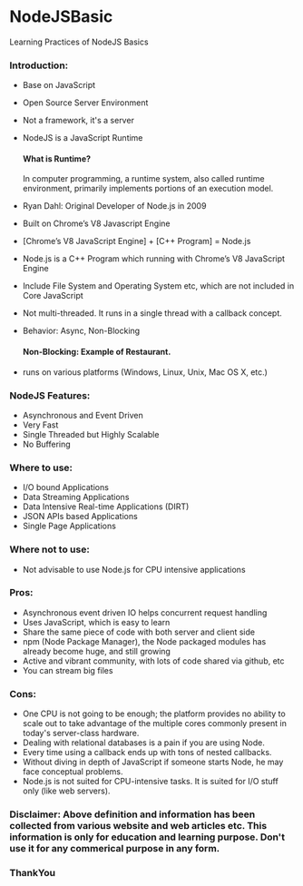 # NodeJSBasic
Learning Practices of NodeJS Basics 

### Introduction:
- Base on JavaScript
- Open Source Server Environment
- Not a framework, it's a server
- NodeJS is a JavaScript Runtime

    #### What is Runtime?
    In computer programming, a runtime system, also called runtime environment, primarily implements portions of an execution model.

- Ryan Dahl: Original Developer of Node.js in 2009
- Built on Chrome’s V8 Javascript Engine
- [Chrome’s V8 JavaScript Engine] + [C++ Program] = Node.js
- Node.js is a C++ Program which running with Chrome’s V8 JavaScript Engine
- Include File System and Operating System etc, which are not included in Core JavaScript
- Not multi-threaded. It runs in a single thread with a callback concept.
- Behavior: Async, Non-Blocking

    #### Non-Blocking: Example of Restaurant.  

- runs on various platforms (Windows, Linux, Unix, Mac OS X, etc.)

### NodeJS Features:
- Asynchronous and Event Driven
- Very Fast
- Single Threaded but Highly Scalable
- No Buffering

### Where to use:
- I/O bound Applications
- Data Streaming Applications
- Data Intensive Real-time Applications (DIRT)
- JSON APIs based Applications
- Single Page Applications

### Where not to use:
- Not advisable to use Node.js for CPU intensive applications

### Pros:
- Asynchronous event driven IO helps concurrent request handling
- Uses JavaScript, which is easy to learn
- Share the same piece of code with both server and client side
- npm (Node Package Manager), the Node packaged modules has already become huge, and still growing
- Active and vibrant community, with lots of code shared via github, etc
- You can stream big files

### Cons:
- One CPU is not going to be enough; the platform provides no ability to scale out to take advantage of the multiple cores commonly present in today's server-class hardware.
- Dealing with relational databases is a pain if you are using Node.
- Every time using a callback ends up with tons of nested callbacks.
- Without diving in depth of JavaScript if someone starts Node, he may face conceptual problems.
- Node.js is not suited for CPU-intensive tasks. It is suited for I/O stuff only (like web servers).

### Disclaimer: Above definition and information has been collected from various website and web articles etc. This information is only for education and learning purpose. Don't use it for any commerical purpose in any form.

### ThankYou